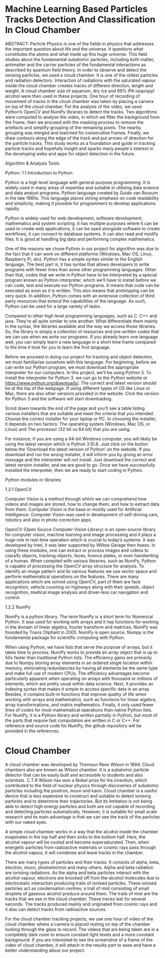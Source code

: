# Machine Learning Based Particles Tracks Detection And Classification In Cloud Chamber

ABSTRACT: Particle Physics is one of the fields in physics that addresses the important question about life and the universe. It questions what constitutes the atoms and what made up this huge universe. This field studies about the fundamental subatomic particles, including both matter, antimatter and the carrier particles of the fundamental interactions as described by quantum field theory. In order to observe and detect the ionising particles, we used a cloud chamber. It is one of the oldest particles and radiation detectors. Interaction of radiations with the saturated vapour inside the cloud chamber creates tracks of different direction, length and weight. A cloud chamber size of aquarium, dry ice and 99% IPA isopropyl alcohol were then used in these projects.  One hour of recording of movement of tracks in the cloud chamber was taken by placing a camera on top of the cloud chamber. For the analysis of the video, we used Python’s OpenCV and NumPy libraries to detect the tracks. Two algorithms were computed to analyse the video, in which we filter the background from the frame, then we proceed with the masking process to remove the artefacts and simplify grouping of the remaining pixels. The nearby grouping was merged and matched for consecutive frames. Finally, we draw contours along the edge of the track and put arrows of direction for the particle tracks. This study works as a foundation and guide in tracking particle tracks and hopefully insight and sparks many people's interest in the developing webs and apps for object detection in the future. 

Algorithm & Analysis Tools:

Python:
1.1 Introduction to Python 

Python is a high level language with general purpose programming. It is widely used in many areas of expertise and suitable in utilising data science and data analyst programs. Python language created by Guido van Rossum in the late 1980s. This language places strong emphasis on code readability and simplicity, making it possible for programmers to develop applications rapidly. 

Python is widely used for web development, software development, mathematics and system scripting. It has multiple purposes where it can be used to create web applications, it can be used alongside software to create workflows, it can connect to database systems. It can also read and modify files. It is good at handling big data and performing complex mathematics.

One of the reasons we chose Python in our project for algorithm was due to the fact that it can work on different platforms (Windows, Mac OS, Linux, Raspberry Pi, etc). Python has a simple syntax similar to the English language. The best part is, it has syntax that allows developers to write programs with fewer lines than some other programming languages. Other than that, codes that we write in Python have to be interpreted by a special program known as Python interpreter, which we’ll have to install before we can code, test and execute our Python programs. It means that code can be executed as soon as it is written. This also means that prototyping can be very quick. In addition, Python comes with an extensive collection of third party resources that extend the capabilities of the language. As such, Python can be used for a large variety of tasks. 

Compared to other high level programming languages, such as C. C++ and java. They're all quite similar to one another. What differentiate them mainly in the syntax, the libraries available and the way we access those libraries. So, the library is simply a collection of resources and pre-written codes that we can use when we write our programs. If you already learn one language well, you can simply learn a new language in a short time frame compared to the time it took for you to learn the first language. 

Before we proceed in doing our project for tracking and object detection, we must familiarise ourselves with this language. For beginning, before we can write our Python program, we must download the appropriate interpreter for our computers. In this project, we'll be using Python 3. To install the interpreter for Python 3, we can go to the Python website or https://www.python.org/downloads/. The correct and latest version should be at the top of the webpage. If using different types of OS like Linux or Mac, there are also other versions provided in the website. Click the version for Python 3 and the software will start downloading. 

Scroll down towards the end of the page and you’ll see a table listing various installers that are suitable and meet the criteria that you intended. Choose the correct installer for your laptop or PC. In choosing the installer, it depends on two factors:
The operating system (Windows, Mac OS, or Linux) and
The processor (32 bit vs 64 bit) that you are using. 

For instance, if you are using a 64-bit Windows computer, you will likely be using the latest version which is Python 3.10.8. Just click on the button below the ‘Download the latest version of Python’ on the website. If you download and run the wrong installer, it will inform you by giving an error message and the interpreter will not install. Just download the correct and latest version installer, and we are good to go. Once we have successfully installed the interpreter, then we are ready to start coding in Python. 

Python modules or libraries

1.2.1 OpenCV

Computer Vision is a method through which we can comprehend how videos and images are stored, how to change them, and how to extract data from them. Computer Vision is the base or mostly used for Artificial Intelligence. Computer Vision was used in development of self-driving cars, robotics and also in photo correction apps.

OpenCV (Open Source Computer Vision Library) is an open-source library for computer vision, machine learning and image processing and it plays a huge role in real-time operation which is crucial to today’s systems. It was developed by Intel, it was later supported by Willow Garage then Itseez. In using these modules, one can extract or process images and videos to classify objects, tracking objects, faces, licence plates, or even handwriting of a human. When compiled with various libraries, such as NumPy, Python is capable of processing the OpenCV array structure for analysis. To identify an image pattern and its various features we use vector space and perform mathematical operations on the features. There are many applications which are solved using OpenCV, part of them are face recognition, vehicle counting on highways along with their speeds, object recognition, medical image analysis and driver-less car navigation and control. 

1.2.2 NumPy 

NumPy is a python library. The term NumPy is a short term for Numerical Python. It was used for working with arrays and it has functions for working in the domain of linear algebra, fourier transform and matrices. NumPy was founded by Travis Oliphant in 2005. NumPy is open source. Numpy is the fundamental package for scientific computing with Python. 

When using Python, we have lists that serve the purpose of arrays, but it takes time to process. NumPy works to provide an array object that is up to 50x faster than traditional Python lists. The efficiency gains are primarily due to Numpy storing array elements in an ordered single location within memory, eliminating redundancies by having all elements be the same type and make full use of modern CPUs. The efficiency advantages become particularly apparent when operating on arrays with thousand or millions of elements, which are pretty usual within data science. Next, It provides an indexing syntax that makes it simple to access specific data in an array. Besides, it contains built-in functions that improve quality of life when working with arrays and mathematics, such as functions for linear algebra, array transformations, and matrix mathematics. Finally, it only used fewer lines of codes for most mathematical operations than native Python lists. For NumPy, it is a Python library and written partially in Python, but most of the parts that require fast computation are written in C or C++. For reference and source code for NumPy, the github repository will be provided in the references. 

# Cloud Chamber 

A cloud chamber was developed by Thomson Rees Wilson in 1894. Cloud chambers also are known as Wilson chamber. It is a subatomic particle detector that can be easily built and accessible to students and also scientists. C.T.R Wilson has won a Nobel prize for his invention, which contributed to the field of nuclear physics through discoveries of subatomic particles including the positron, muon and kaon. Cloud chamber is a useful device that is less expensive to construct and suitable to detect ionising particles and to determine their trajectories. But its limitation is not being able to detect high energy particles and both are
not capable of recording and detecting particles automatically. However, it is suitable for small scale research and its main advantage is that we can see the track of the particles with our naked eyes. 

A simple cloud chamber works in a way that the alcohol inside the chamber evaporates in the top half and then sinks to the bottom half. Here, the alcohol vapour will be cooled and become supersaturated. Then, when energetic particles from radioactive materials or cosmic rays pass through the alcohol vapour, it will condense and leave tracks in the chamber. 

There are many types of particles and their tracks. It consists of alpha, beta, electron, muon, photoelectron and many others. Alpha and beta radiation are ionising radiations. As the alpha and beta particles interact with the alcohol vapour, electrons are knocked off from the alcohol molecules due to electrostatic interaction producing trails of ionised particles. These ionised particles act as condensation centres; a trail of mist consisting of small droplets of gaseous alcohol produce around them. The trails of mist are the tracks that we see in the cloud chamber. These tracks last for several seconds. The tracks produced mainly and originated from cosmic rays and it also can detect tracks from radioactive sources. 

For the cloud chamber tracking projects, we use one hour of video of the cloud chamber where a camera is placed resting on top of the chamber looking through the glass to record. The videos that are being taken are in a completely dark room to ensure constant light levels and a more constant background. If you are interested to see the screenshot of a frame of the video of cloud chamber, it will attach in the results part to ease and have a better understanding about our project.






 
